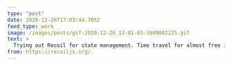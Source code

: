```yaml
---
type: "post"
date: 2020-12-26T17:03:44.705Z
feed_type: work
image: /images/posts/gif-2020-12-26_12-01-03-1609002225.gif
text: >
  Trying out Recoil for state management. Time travel for almost free is nice.
from: https://recoiljs.org/ 
---
```

